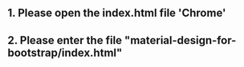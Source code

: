 ## 1. Please open the index.html file 'Chrome'
## 2. Please enter the file "material-design-for-bootstrap/index.html"
